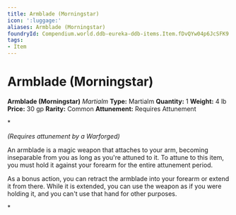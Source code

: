 ```yaml
---
title: Armblade (Morningstar)
icon: ':luggage:'
aliases: Armblade (Morningstar)
foundryId: Compendium.world.ddb-eureka-ddb-items.Item.fDvQYw04p6JcSFK9
tags:
- Item
---
```


# Armblade (Morningstar)

**Armblade (Morningstar)**
_Martialm_
**Type:** Martialm
**Quantity:** 1
**Weight:** 4 lb
**Price:** 30 gp
**Rarity:** Common
**Attunement:** Requires Attunement

*<div class="item-attunement"><i>(Requires attunement by a Warforged)</i><p>An armblade is a magic weapon that attaches to your arm, becoming inseparable from you as long as you're attuned to it. To attune to this item, you must hold it against your forearm for the entire attunement period.

As a bonus action, you can retract the armblade into your forearm or extend it from there. While it is extended, you can use the weapon as if you were holding it, and you can't use that hand for other purposes.</p>*